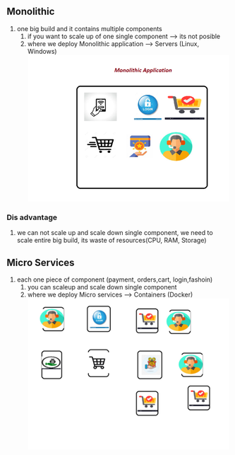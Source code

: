 ## Monolithic 
   1. one big build and it contains multiple components  
       1. if you want to scale up of one single component --> its not posible 
       2. where we deploy Monolithic application --> Servers (Linux, Windows) 
  ![Monolithicapp](Monolithic.png)
### Dis advantage 
   1. we can not scale up and scale down single component, we need to scale entire big build, its waste of resources(CPU, RAM, Storage) 

## Micro Services           
   1. each one piece of component (payment, orders,cart, login,fashoin)
      1. you can scaleup and scale down  single component 
      2. where we deploy Micro services --> Containers (Docker) 
 ![Micro Service](MicroServices.png)
